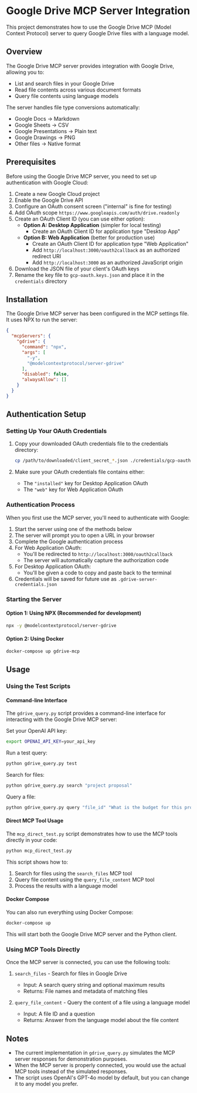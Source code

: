 # Google Drive MCP Server Integration

This project demonstrates how to use the Google Drive MCP (Model Context Protocol) server to query Google Drive files with a language model.

## Overview

The Google Drive MCP server provides integration with Google Drive, allowing you to:
- List and search files in your Google Drive
- Read file contents across various document formats
- Query file contents using language models

The server handles file type conversions automatically:
- Google Docs → Markdown
- Google Sheets → CSV
- Google Presentations → Plain text
- Google Drawings → PNG
- Other files → Native format

## Prerequisites

Before using the Google Drive MCP server, you need to set up authentication with Google Cloud:

1. Create a new Google Cloud project
2. Enable the Google Drive API
3. Configure an OAuth consent screen ("internal" is fine for testing)
4. Add OAuth scope `https://www.googleapis.com/auth/drive.readonly`
5. Create an OAuth Client ID (you can use either option):
   - **Option A: Desktop Application** (simpler for local testing)
     - Create an OAuth Client ID for application type "Desktop App"
   - **Option B: Web Application** (better for production use)
     - Create an OAuth Client ID for application type "Web Application"
     - Add `http://localhost:3000/oauth2callback` as an authorized redirect URI
     - Add `http://localhost:3000` as an authorized JavaScript origin
6. Download the JSON file of your client's OAuth keys
7. Rename the key file to `gcp-oauth.keys.json` and place it in the `credentials` directory

## Installation

The Google Drive MCP server has been configured in the MCP settings file. It uses NPX to run the server:

```json
{
  "mcpServers": {
    "gdrive": {
      "command": "npx",
      "args": [
        "-y",
        "@modelcontextprotocol/server-gdrive"
      ],
      "disabled": false,
      "alwaysAllow": []
    }
  }
}
```

## Authentication Setup

### Setting Up Your OAuth Credentials

1. Copy your downloaded OAuth credentials file to the credentials directory:
   ```bash
   cp /path/to/downloaded/client_secret_*.json ./credentials/gcp-oauth.keys.json
   ```

2. Make sure your OAuth credentials file contains either:
   - The `"installed"` key for Desktop Application OAuth
   - The `"web"` key for Web Application OAuth

### Authentication Process

When you first use the MCP server, you'll need to authenticate with Google:

1. Start the server using one of the methods below
2. The server will prompt you to open a URL in your browser
3. Complete the Google authentication process
4. For Web Application OAuth:
   - You'll be redirected to `http://localhost:3000/oauth2callback`
   - The server will automatically capture the authorization code
5. For Desktop Application OAuth:
   - You'll be given a code to copy and paste back to the terminal
6. Credentials will be saved for future use as `.gdrive-server-credentials.json`

### Starting the Server

#### Option 1: Using NPX (Recommended for development)

```bash
npx -y @modelcontextprotocol/server-gdrive
```

#### Option 2: Using Docker

```bash
docker-compose up gdrive-mcp
```

## Usage

### Using the Test Scripts

#### Command-line Interface

The `gdrive_query.py` script provides a command-line interface for interacting with the Google Drive MCP server:

Set your OpenAI API key:
```bash
export OPENAI_API_KEY=your_api_key
```

Run a test query:
```bash
python gdrive_query.py test
```

Search for files:
```bash
python gdrive_query.py search "project proposal"
```

Query a file:
```bash
python gdrive_query.py query "file_id" "What is the budget for this project?"
```

#### Direct MCP Tool Usage

The `mcp_direct_test.py` script demonstrates how to use the MCP tools directly in your code:

```bash
python mcp_direct_test.py
```

This script shows how to:
1. Search for files using the `search_files` MCP tool
2. Query file content using the `query_file_content` MCP tool
3. Process the results with a language model

#### Docker Compose

You can also run everything using Docker Compose:

```bash
docker-compose up
```

This will start both the Google Drive MCP server and the Python client.

### Using MCP Tools Directly

Once the MCP server is connected, you can use the following tools:

1. `search_files` - Search for files in Google Drive
   - Input: A search query string and optional maximum results
   - Returns: File names and metadata of matching files

2. `query_file_content` - Query the content of a file using a language model
   - Input: A file ID and a question
   - Returns: Answer from the language model about the file content

## Notes

- The current implementation in `gdrive_query.py` simulates the MCP server responses for demonstration purposes.
- When the MCP server is properly connected, you would use the actual MCP tools instead of the simulated responses.
- The script uses OpenAI's GPT-4o model by default, but you can change it to any model you prefer.
